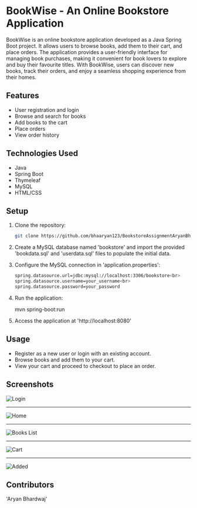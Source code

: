 # BookWise - An Online Bookstore Application

BookWise is an online bookstore application developed as a Java Spring Boot project. It allows users to browse books, add them to their cart, and place orders. The application provides a user-friendly interface for managing book purchases, making it convenient for book lovers to explore and buy their favourite titles. With BookWise, users can discover new books, track their orders, and enjoy a seamless shopping experience from their homes.

## Features

- User registration and login
- Browse and search for books
- Add books to the cart
- Place orders
- View order history

## Technologies Used

- Java
- Spring Boot
- Thymeleaf
- MySQL
- HTML/CSS

## Setup

1. Clone the repository:

   ```bash
   git clone https://github.com/bhaaryan123/BookstoreAssignmentAryanBhardwaj.git

2. Create a MySQL database named 'bookstore' and import the provided 'bookdata.sql' and 'userdata.sql' files to populate the initial data.

3. Configure the MySQL connection in 'application.properties':

   ```bash
   spring.datasource.url=jdbc:mysql://localhost:3306/bookstore<br>
   spring.datasource.username=your_username<br>
   spring.datasource.password=your_password

4. Run the application:

   mvn spring-boot:run

5. Access the application at 'http://localhost:8080'

## Usage

- Register as a new user or login with an existing account.
- Browse books and add them to your cart.
- View your cart and proceed to checkout to place an order.

## Screenshots
   <img src="assets/Bookstore-SpringBoot-Login.png" alt="Login">
   <hr>
   <img src="assets/Bookstore-SpringBoot-Home.png" alt="Home">
   <hr>
   <img src="assets/Bookstore-SpringBoot-BooksList.png" alt="Books List">
   <hr>
   <img src="assets/Bookstore-SpringBoot-Cart.png" alt="Cart">
   <hr>
   <img src="assets/Bookstore-SpringBoot-Added.png" alt="Added">

## Contributors

'Aryan Bhardwaj'




